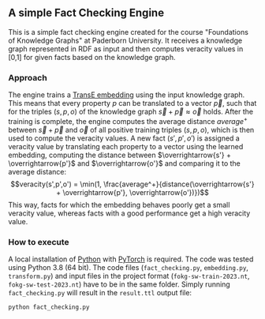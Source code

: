## A simple Fact Checking Engine
This is a simple fact checking engine created for the course "Foundations of Knowledge Graphs" at Paderborn University. It receives a knowledge graph represented in RDF as input and then computes veracity values in [0,1] for given facts based on the knowledge graph.

### Approach
The engine trains a [TransE embedding](https://dl.acm.org/doi/10.5555/2999792.2999923) using the input knowledge graph. This means that every property $p$ can be translated to a vector $\overrightarrow{p}$, such that for the triples $(s,p,o)$ of the knowledge graph $\overrightarrow{s} + \overrightarrow{p} \approx \overrightarrow{o}$ holds. After the training is complete, the engine computes the average distance $average^+$ between $\overrightarrow{s} + \overrightarrow{p}$ and $\overrightarrow{o}$ of all positive training triples $(s,p,o)$, which is then used to compute the veracity values. A new fact $(s', p', o')$ is assigned a veracity value by translating each property to a vector using the learned embedding, computing the distance between $\overrightarrow{s'} + \overrightarrow{p'}$ and $\overrightarrow{o'}$ and comparing it to the average distance: $$veracity(s',p',o') = \min(1, \frac{average^+}{distance(\overrightarrow{s'} + \overrightarrow{p'}, \overrightarrow{o'})})$$
This way, facts for which the embedding behaves poorly get a small veracity value, whereas facts with a good performance get a high veracity value.

### How to execute
A local installation of [Python](https://www.python.org/) with [PyTorch](https://pytorch.org/) is required. The code was tested using Python 3.8 (64 bit). The code files (```fact_checking.py```, ```embedding.py```, ```transform.py```) and input files in the project format (```fokg-sw-train-2023.nt```, ```fokg-sw-test-2023.nt```) have to be in the same folder. Simply running ```fact_checking.py``` will result in the ```result.ttl``` output file:

```python fact_checking.py```
